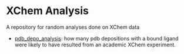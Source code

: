 # XChem Analysis

A repository for random analyses done on XChem data

- [pdb_depo_analysis](pdb_depo_analysis/): how many pdb depositions with a bound ligand were likely to have resulted from an academic XChem experiment.
